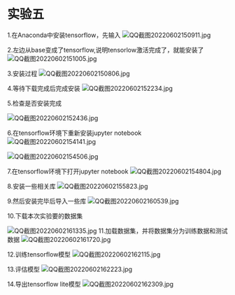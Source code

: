 # 实验五

1.在Anaconda中安装tensorflow，先输入
![QQ截图20220602150911.jpg](https://s2.loli.net/2022/06/02/1jxTfmJqXzFp2OK.jpg)

2.左边从base变成了tensorflow,说明tensorlow激活完成了，就能安装了
![QQ截图20220602151005.jpg](https://s2.loli.net/2022/06/02/ltnFv39ofuxQHgE.jpg)

3.安装过程
![QQ截图20220602150806.jpg](https://s2.loli.net/2022/06/02/IFZgaUWS6zsvmTB.jpg)

4.等待下载完成后完成安装
![QQ截图20220602152234.jpg](https://s2.loli.net/2022/06/02/x2TnEosuemhNv7g.jpg)

5.检查是否安装完成

![QQ截图20220602152436.jpg](https://s2.loli.net/2022/06/02/P9U7DRrFJiltXLK.jpg)

6.在tensorflow环境下重新安装jupyter notebook
![QQ截图20220602154141.jpg](https://s2.loli.net/2022/06/02/UoGPn3NOLMIhW9c.jpg)

![QQ截图20220602154506.jpg](https://s2.loli.net/2022/06/02/TPWrtLwyfHZKSCm.jpg)

7.在tensorflow环境下打开jupyter notebook
![QQ截图20220602154804.jpg](https://s2.loli.net/2022/06/02/psvwn1Ht5uUkoxi.jpg)

8.安装一些相关库
![QQ截图20220602155823.jpg](https://s2.loli.net/2022/06/02/UAN3d7j8Fyk4uOq.jpg)

9.然后安装完毕后导入一些库
![QQ截图20220602160539.jpg](https://s2.loli.net/2022/06/02/pJkefmRQc7lgiFd.jpg)

10.下载本次实验要的数据集

![QQ截图20220602161335.jpg](https://s2.loli.net/2022/06/02/NfOaCW31UtvJKTA.jpg)
11.加载数据集，并将数据集分为训练数据和测试数据
![QQ截图20220602161720.jpg](https://s2.loli.net/2022/06/02/8SKjMhWeCyrtVau.jpg)

12.训练tensorflow模型
![QQ截图20220602162115.jpg](https://s2.loli.net/2022/06/02/gDPlAa1NSYEnbuJ.jpg)

13.评估模型
![QQ截图20220602162223.jpg](https://s2.loli.net/2022/06/02/w8QHLkOnr15CNRo.jpg)

14.导出tensorflow lite模型
![QQ截图20220602162309.jpg](https://s2.loli.net/2022/06/02/lwRKa9odNGnJ5gf.jpg)
